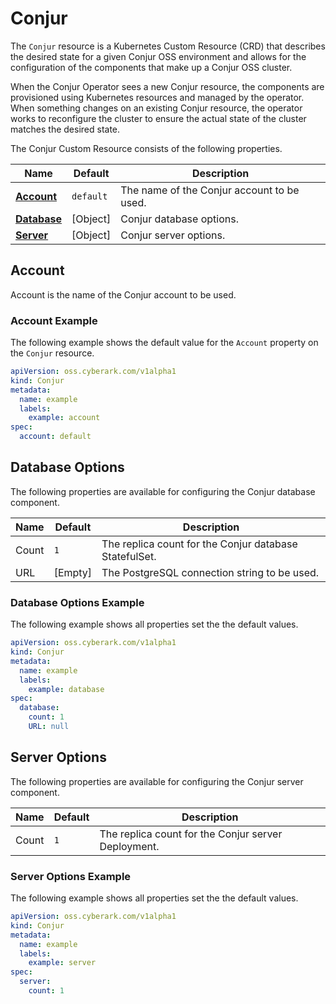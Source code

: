 # Conjur

The `Conjur` resource is a Kubernetes Custom Resource (CRD) that describes the desired state for a given Conjur
OSS environment and allows for the configuration of the components that make up a Conjur OSS cluster.

When the Conjur Operator sees a new Conjur resource, the components are provisioned using Kubernetes resources and
managed by the operator. When something changes on an existing Conjur resource, the operator works to reconfigure the
cluster to ensure the actual state of the cluster matches the desired state.

The Conjur Custom Resource consists of the following properties.

Name | Default | Description
--- | --- | ---
[**Account**](#account) | `default` | The name of the Conjur account to be used.
[**Database**](#database-options) | [Object] | Conjur database options.
[**Server**](#server-options) | [Object] | Conjur server options.

## Account

Account is the name of the Conjur account to be used.

### Account Example

The following example shows the default value for the `Account` property on the `Conjur` resource.

``` yaml
apiVersion: oss.cyberark.com/v1alpha1
kind: Conjur
metadata:
  name: example
  labels:
    example: account
spec:
  account: default
```

## Database Options

The following properties are available for configuring the Conjur database component.

Name | Default | Description
--- | --- | ---
Count | `1` | The replica count for the Conjur database StatefulSet.
URL | [Empty] | The PostgreSQL connection string to be used.

### Database Options Example

The following example shows all properties set the the default values.

``` yaml
apiVersion: oss.cyberark.com/v1alpha1
kind: Conjur
metadata:
  name: example
  labels:
    example: database
spec:
  database:
    count: 1
    URL: null
```

## Server Options

The following properties are available for configuring the Conjur server component.

Name | Default | Description
--- | --- | ---
Count | `1` | The replica count for the Conjur server Deployment.

### Server Options Example

The following example shows all properties set the the default values.

``` yaml
apiVersion: oss.cyberark.com/v1alpha1
kind: Conjur
metadata:
  name: example
  labels:
    example: server
spec:
  server:
    count: 1
```
